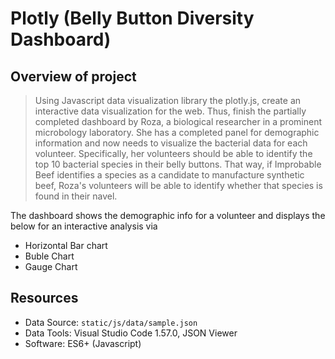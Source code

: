 # Plotly (Belly Button Diversity Dashboard)
## Overview of project
> Using Javascript data visualization library the plotly.js, create an interactive data visualization for the web.
Thus, finish the partially completed dashboard by Roza, a biological researcher in a prominent microbology laboratory. 
She has a completed panel for demographic information and now needs to visualize the bacterial data for each volunteer.
Specifically, her volunteers should be able to identify the top 10 bacterial species in their belly buttons. 
That way, if Improbable Beef identifies a species as a candidate to manufacture synthetic beef, 
Roza's volunteers will be able to identify whether that species is found in their navel.

The dashboard shows the demographic info for a volunteer and displays the below for an interactive analysis via
  - Horizontal Bar chart
  - Buble Chart
  - Gauge Chart

## Resources
* Data Source: `static/js/data/sample.json`
* Data Tools:  Visual Studio Code 1.57.0, JSON Viewer
* Software: ES6+ (Javascript)
